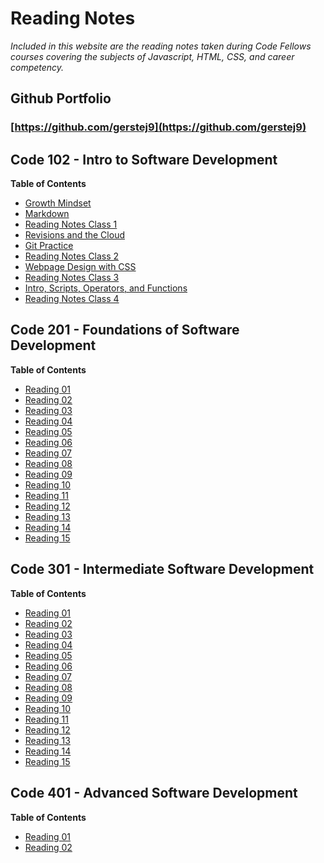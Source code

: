 # Reading Notes
*Included in this website are the reading notes taken during Code Fellows courses covering the subjects of Javascript, HTML, CSS, and career competency.*

## Github Portfolio
### [https://github.com/gerstej9](https://github.com/gerstej9)

## Code 102 - Intro to Software Development

**Table of Contents**
* [Growth Mindset](102/growthmindset.md)
* [Markdown](102/markdown.md)
* [Reading Notes Class 1](102/reading_class_1.md)
* [Revisions and the Cloud](102/revisions_cloud.md)
* [Git Practice](102/gitpractice.md)
* [Reading Notes Class 2](102/reading_class_2.md)
* [Webpage Design with CSS](102/css_webpage.md)
* [Reading Notes Class 3](102/reading_class_3.md)
* [Intro, Scripts, Operators, and Functions](102/functions.md)
* [Reading Notes Class 4](102/reading_class_4.md)


## Code 201 - Foundations of Software Development

**Table of Contents**
* [Reading 01](201/class-01.md)
* [Reading 02](201/class-02.md)
* [Reading 03](201/class-03.md)
* [Reading 04](201/class-04.md)
* [Reading 05](201/class-05.md)
* [Reading 06](201/class-06.md)
* [Reading 07](201/class-07.md)
* [Reading 08](201/class-08.md)
* [Reading 09](201/class-09.md)
* [Reading 10](201/class-10.md)
* [Reading 11](201/class-1*md)
* [Reading 12](201/class-12.md)
* [Reading 13](201/class-13.md)
* [Reading 14](201/class-14.md)
* [Reading 15](201/reading_15.md)

## Code 301 - Intermediate Software Development

**Table of Contents**
* [Reading 01](301/class_301_01.md)
* [Reading 02](301/class_301_02.md)
* [Reading 03](301/class_301_03.md)
* [Reading 04](301/class_301_04.md)
* [Reading 05](301/class_301_05.md)
* [Reading 06](301/class_301_06.md)
* [Reading 07](301/class_301_07.md)
* [Reading 08](301/class_301_08.md)
* [Reading 09](301/class_301_09.md)
* [Reading 10](301/class_301_10.md)
* [Reading 11](301/class_301_11.md)
* [Reading 12](301/class_301_12.md)
* [Reading 13](301/class_301_13.md)
* [Reading 14](301/class_301_14.md)
* [Reading 15](301/class_301_15.md)

## Code 401 - Advanced Software Development

**Table of Contents**
* [Reading 01](401/class_01.md)
* [Reading 02](401/class_02.md)
